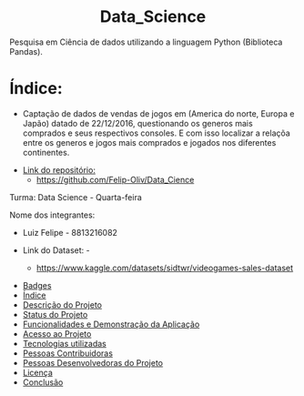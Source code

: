 
<h1 align="center">Data_Science</h1>

Pesquisa em Ciência de dados utilizando a linguagem Python (Biblioteca Pandas).

# Índice:
  - Captação de dados de vendas de jogos em (America do norte, Europa e Japão) datado de 22/12/2016, questionando os generos mais comprados e seus respectivos consoles. E com isso localizar a relaçõa entre os generos e jogos mais comprados e jogados nos diferentes continentes.


* [Link do repositório: ](#GITHUB)
  - https://github.com/Felip-Oliv/Data_Cience

Turma: Data Science - Quarta-feira

Nome dos integrantes:
  - Luiz Felipe - 8813216082
 
- Link do Dataset: -
  - https://www.kaggle.com/datasets/sidtwr/videogames-sales-dataset





* [Badges](#badges)
* [Índice](#índice)
* [Descrição do Projeto](#descrição-do-projeto)
* [Status do Projeto](#status-do-Projeto)
* [Funcionalidades e Demonstração da Aplicação](#funcionalidades-e-demonstração-da-aplicação)
* [Acesso ao Projeto](#acesso-ao-projeto)
* [Tecnologias utilizadas](#tecnologias-utilizadas)
* [Pessoas Contribuidoras](#pessoas-contribuidoras)
* [Pessoas Desenvolvedoras do Projeto](#pessoas-desenvolvedoras)
* [Licença](#licença)
* [Conclusão](#conclusão)